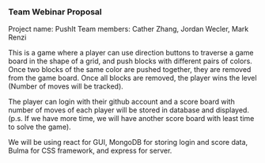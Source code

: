 ### Team Webinar Proposal ###
Project name: PushIt
Team members: Cather Zhang, Jordan Wecler, Mark Renzi

This is a game where a player can use direction buttons to traverse a game board in the shape of a grid, and push blocks with different pairs of colors. Once two blocks of the same color are pushed together, they are removed from the game board. Once all blocks are removed, the player wins the level (Number of moves will be tracked).

The player can login with their github account and a score board with number of moves of each player will be stored in database and displayed. (p.s. If we have more time, we will have another score board with least time to solve the game).

We will be using react for GUI, MongoDB for storing login and score data, Bulma for CSS framework, and express for server. 